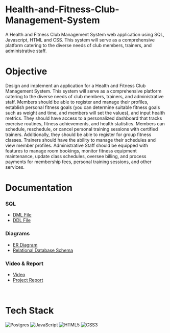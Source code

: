 # Health-and-Fitness-Club-Management-System

A Health and Fitness Club Management System web application using SQL, Javascript, HTML and CSS. This system will serve
as a comprehensive platform catering to the diverse needs of club members, trainers, and administrative staff.

<h1>Objective</h1>
Design and implement an application for a Health and Fitness Club Management System. This system will serve
as a comprehensive platform catering to the diverse needs of club members, trainers, and administrative staff.
Members should be able to register and manage their profiles, establish personal fitness goals (you can
determine suitable fitness goals such as weight and time, and members will set the values), and input health
metrics. They should have access to a personalized dashboard that tracks exercise routines, fitness achievements,
and health statistics. Members can schedule, reschedule, or cancel personal training sessions with certified
trainers. Additionally, they should be able to register for group fitness classes.
Trainers should have the ability to manage their schedules and view member profiles.
Administrative Staff should be equipped with features to manage room bookings, monitor fitness equipment
maintenance, update class schedules, oversee billing, and process payments for membership fees, personal
training sessions, and other services.

<h1>Documentation</h1>

### SQL
- [DML File](https://github.com/g-kassis/Health-and-Fitness-Club-Management-System/blob/main/SQL/DML.sql)
- [DDL File](https://github.com/g-kassis/Health-and-Fitness-Club-Management-System/blob/main/SQL/DDL.sql)
### Diagrams
- [ER Diagram](https://drive.google.com/file/d/1XiKgpagfoLaTKaHx8CdQBm9uiWtsoXIa/view?usp=sharing)
- [Relational Database Schema](https://github.com/g-kassis/Health-and-Fitness-Club-Management-System/blob/main/Documentations/Relational_Database_Schema.png)

### Video & Report
- [Video](https://carleton-ca.zoom.us/rec/share/qZxAz8BCDR8UTAb8VhDEAhx9m-lkhp8nBULcskxf3iN4uH5hLUuvqSBgIcbZAfjV.mv_CnURue3MVvsqE)
- [Project Report](https://docs.google.com/document/d/1_Wf68yuHnsmwBG2fLVwSGgDTOIsdZg3HochKl7-BIFw/edit?usp=sharing)
<br>
  
# Tech Stack

![Postgres](https://img.shields.io/badge/postgres-%23316192.svg?style=for-the-badge&logo=postgresql&logoColor=white)
![JavaScript](https://img.shields.io/badge/javascript-%23323330.svg?style=for-the-badge&logo=javascript&logoColor=%23F7DF1E)
![HTML5](https://img.shields.io/badge/html5-%23E34F26.svg?style=for-the-badge&logo=html5&logoColor=white)
![CSS3](https://img.shields.io/badge/css3-%231572B6.svg?style=for-the-badge&logo=css3&logoColor=white)
